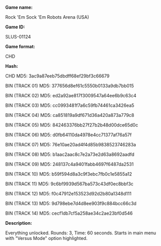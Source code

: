 **Game name:**

Rock 'Em Sock 'Em Robots Arena (USA)

**Game ID:**

SLUS-01124

**Game format:**

CHD

**Hash:**

CHD MD5: 3ac9a87eeb75dbdff68ef29bf3c66679

BIN (TRACK 01) MD5: 377656d8ef61c5550b0133a9db7bb015

BIN (TRACK 02) MD5: ed2a92ae817f3009547a64ee6b9c63c4

BIN (TRACK 03) MD5: cc0993481f7a6c59fb74461ca3426ea5

BIN (TRACK 04) MD5: ca851819a9df671d36a420a873a779c8

BIN (TRACK 05) MD5: 842463376bb27f27b2b48d00dce65d0c

BIN (TRACK 06) MD5: d0fb64110da4978e4cc71377af76a57f

BIN (TRACK 07) MD5: 76e10ae20ad4f4d85b9838523746283a

BIN (TRACK 08) MD5: b1aac2aac8c7e2a73e2d63a8692aadfd

BIN (TRACK 09) MD5: 248137c4a9401fabb4697f6487da2531

BIN (TRACK 10) MD5: b59f594d8a3c9f3ebc7fb0c1e5855a12

BIN (TRACK 11) MD5: 9c6bf9939d567ba573c43df0ec8bbf3c

BIN (TRACK 12) MD5: f0c47912e153523d92d2b80a1348d111

BIN (TRACK 13) MD5: 9d798ebe7d4d8ee903f9c884bcc66c3d

BIN (TRACK 14) MD5: cecf1db7cf5a258ae34c2ae23bf0d546

**Description:**

Everything unlocked. Rounds: 3, Time: 60 seconds. Starts in main menu with "Versus Mode" option highlighted.